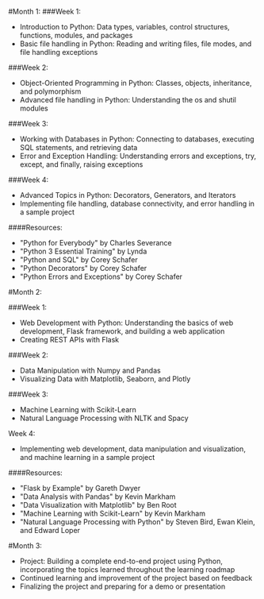 #Month 1:
###Week 1:
- Introduction to Python: Data types, variables, control structures, functions, modules, and packages
- Basic file handling in Python: Reading and writing files, file modes, and file handling exceptions

###Week 2:
- Object-Oriented Programming in Python: Classes, objects, inheritance, and polymorphism
- Advanced file handling in Python: Understanding the os and shutil modules

###Week 3:
- Working with Databases in Python: Connecting to databases, executing SQL statements, and retrieving data
- Error and Exception Handling: Understanding errors and exceptions, try, except, and finally, raising exceptions

###Week 4:
- Advanced Topics in Python: Decorators, Generators, and Iterators
- Implementing file handling, database connectivity, and error handling in a sample project

####Resources:
- "Python for Everybody" by Charles Severance
- "Python 3 Essential Training" by Lynda
- "Python and SQL" by Corey Schafer
- "Python Decorators" by Corey Schafer
- "Python Errors and Exceptions" by Corey Schafer

#Month 2:

###Week 1:
- Web Development with Python: Understanding the basics of web development, Flask framework, and building a web application
- Creating REST APIs with Flask

###Week 2:
- Data Manipulation with Numpy and Pandas
- Visualizing Data with Matplotlib, Seaborn, and Plotly

###Week 3:
- Machine Learning with Scikit-Learn
- Natural Language Processing with NLTK and Spacy

Week 4:
- Implementing web development, data manipulation and visualization, and machine learning in a sample project

####Resources:
- "Flask by Example" by Gareth Dwyer
- "Data Analysis with Pandas" by Kevin Markham
- "Data Visualization with Matplotlib" by Ben Root
- "Machine Learning with Scikit-Learn" by Kevin Markham
- "Natural Language Processing with Python" by Steven Bird, Ewan Klein, and Edward Loper

#Month 3:
- Project: Building a complete end-to-end project using Python, incorporating the topics learned throughout the learning roadmap
- Continued learning and improvement of the project based on feedback
- Finalizing the project and preparing for a demo or presentation

